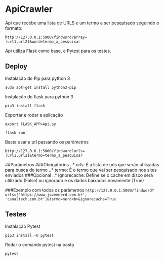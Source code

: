 # ApiCrawler

Api que recebe uma lista de URLS e um termo a ser pesquisado seguindo o formato:

`http://127.0.0.1:5000/findword?array=[url1,url2]&word=termo_a_pesquisar`

Api utiliza Flask como base, e Pytest para os testes.

## Deploy
Instalação do Pip para python 3

`sudo apt-get install python3-pip`

Instalação do flask para python 3

`pip3 install flask`

Exportar e rodar a aplicação

`export FLASK_APP=Api.py`

`flask run`

Basta usar a url passando os parâmetros

`http://127.0.0.1:5000/findword?urls=[url1,url2]&termo=termo_a_pesquisar`

##Parâmetros
###Obrigatórios
..* urls: É a lista de urls que serão utilizadas para busca do termo
..* termo: É o termo que vai ser pesquisado nos sites enviados
###Opcional
..* ignorecache: Define se o cache em disco será utilizado (False) ou ignorado e os dados baixados novamente (True)

###Exemplo com todos os parâmetros
`http://127.0.0.1:5000/findword?urls=['https://www.jovemnerd.com.br', 'canaltech.com.br']&termo=nerd<b>&ignorecache=True`

## Testes
Instalação Pytest

`pip3 install -U pytest`

Rodar o comando pytest na pasta

`pytest`


